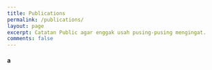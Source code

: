 ```yaml
---
title: Publications
permalink: /publications/
layout: page
excerpt: Catatan Public agar enggak usah pusing-pusing mengingat.
comments: false
---
```


#### a
